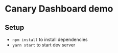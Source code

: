 # Canary Dashboard demo

## Setup
* `npm install` to install dependencies
* `yarn start` to start dev server